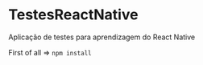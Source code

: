 # TestesReactNative
Aplicação de testes para aprendizagem do React Native



First of all => `npm install`
